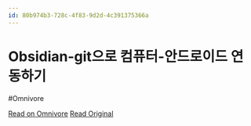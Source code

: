 ```yaml
---
id: 80b974b3-728c-4f83-9d2d-4c391375366a
---
```


# Obsidian-git으로 컴퓨터-안드로이드 연동하기
#Omnivore

[Read on Omnivore](https://omnivore.app/me/https-velog-io-rethinking-21-obsidian-git-ec-9-c-bc-eb-a-1-9-c-e-192d19a3890)
[Read Original](https://velog.io/@rethinking21/Obsidian-git%EC%9C%BC%EB%A1%9C-%EC%BB%B4%ED%93%A8%ED%84%B0-%EC%95%88%EB%93%9C%EB%A1%9C%EC%9D%B4%EB%93%9C-%EC%97%B0%EB%8F%99%ED%95%98%EA%B8%B0)

